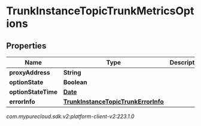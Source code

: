 # TrunkInstanceTopicTrunkMetricsOptions


## Properties

| Name | Type | Description | Notes |
| ------------ | ------------- | ------------- | ------------- |
| **proxyAddress** | **String** |  |  [optional] |
| **optionState** | **Boolean** |  |  [optional] |
| **optionStateTime** | [**Date**](Date) |  |  [optional] |
| **errorInfo** | [**TrunkInstanceTopicTrunkErrorInfo**](TrunkInstanceTopicTrunkErrorInfo) |  |  [optional] |




_com.mypurecloud.sdk.v2:platform-client-v2:223.1.0_

